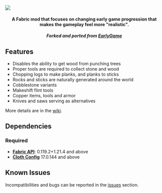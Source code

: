 <img align="center" src="https://github.com/user-attachments/assets/7eaa65e6-0732-4c3a-ba1b-376a2c04c63b">
<h4 align="center">A Fabric mod that focuses on changing early game progression that makes the gameplay feel more "realistic".</h4>
<h5 align="center">Forked and ported from <a href="https://github.com/JayCeeCreates/earlygame">EarlyGame</a></h5>

## Features

- Disables the ability to get wood from punching trees
- Proper tools are required to collect stone and wood
- Chopping logs to make planks, and planks to sticks
- Rocks and sticks are naturally generated around the world
- Cobblestone variants
- Makeshift flint tools
- Copper items, tools and armor
- Knives and saws serving as alternatives

More details are in the [wiki](https://github.com/brynblack/foundations/wiki).

## Dependencies

### Required

- **[Fabric API](https://modrinth.com/mod/fabric-api)**: 0.119.2+1.21.4 and above
- **[Cloth Config](https://modrinth.com/mod/cloth-config)** 17.0.144 and above

## Known Issues

Incompatibilities and bugs can be reported in the [issues](https://github.com/brynblack/foundations/issues) section.
